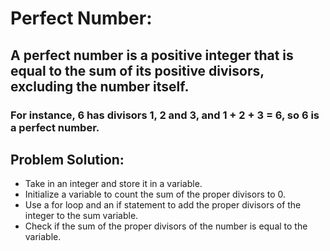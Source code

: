 # Perfect Number:
## A perfect number is a positive integer that is equal to the sum of its positive divisors, excluding the number itself.
### For instance, 6 has divisors 1, 2 and 3, and 1 + 2 + 3 = 6, so 6 is a perfect number.

## Problem Solution: 
- Take in an integer and store it in a variable.
- Initialize a variable to count the sum of the proper divisors to 0.
- Use a for loop and an if statement to add the proper divisors of the integer to the sum variable.
- Check if the sum of the proper divisors of the number is equal to the variable.
